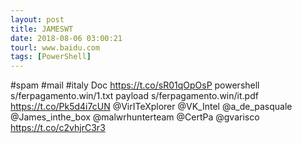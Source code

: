 ```yaml
---
layout: post
title: JAMESWT
date: 2018-08-06 03:00:21
tourl: www.baidu.com
tags: [PowerShell]
---
```

#spam #mail #italy
Doc
https://t.co/sR01qOpOsP
powershell
s/ferpagamento.win/1.txt
payload
s/ferpagamento.win/it.pdf
https://t.co/Pk5d4i7cUN
@VirITeXplorer  @VK_Intel @a_de_pasquale @James_inthe_box @malwrhunterteam @CertPa @gvarisco https://t.co/c2vhjrC3r3
